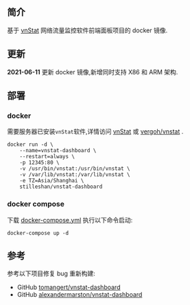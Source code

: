 ## 简介
基于 [vnStat](https://humdi.net/vnstat/) 网络流量监控软件前端面板项目的 docker 镜像.

## 更新
**2021-06-11** 更新 docker 镜像,新增同时支持 X86 和 ARM 架构.

## 部署
### docker
需要服务器已安装`vnStat`软件,详情访问 [vnStat](https://humdi.net/vnstat/) 或 [vergoh/vnstat](https://github.com/vergoh/vnstat) .
```shell
docker run -d \
    --name=vnstat-dashboard \
    --restart=always \
    -p 12345:80 \
    -v /usr/bin/vnstat:/usr/bin/vnstat \
    -v /var/lib/vnstat:/var/lib/vnstat \
    -e TZ=Asia/Shanghai \
    stilleshan/vnstat-dashboard
```

### docker compose
下载 [docker-compose.yml](https://raw.githubusercontent.com/stilleshan/dockerfiles/main/vnstat-dashboard/docker-compose.yml) 执行以下命令启动:
```shell
docker-compose up -d
```

## 参考
参考以下项目修复 bug 重新构建:
- GitHub [tomangert/vnstat-dashboard](https://github.com/tomangert/vnstat-dashboard)
- GitHub [alexandermarston/vnstat-dashboard](https://github.com/alexandermarston/vnstat-dashboard)

